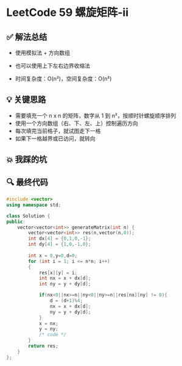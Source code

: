 # LeetCode 59 螺旋矩阵-ii

## ✅ 解法总结

- 使用模拟法 + 方向数组

- 也可以使用上下左右边界收缩法

- 时间复杂度：O(n²)，空间复杂度：O(n²)

## 💡 关键思路

- 需要填充一个 n x n 的矩阵，数字从 1 到 n²，按顺时针螺旋顺序排列
- 使用一个方向数组（右、下、左、上）控制遍历方向
- 每次填完当前格子，就试图走下一格
- 如果下一格越界或已访问，就转向 

## 💥 我踩的坑

## 🔍 最终代码

```cpp
#include <vector>
using namespace std;

class Solution {
public:
    vector<vector<int>> generateMatrix(int n) {
        vector<vector<int>> res(n,vector(n,0));
        int dx[4] = {0,1,0,-1};
        int dy[4] = {1,0,-1,0};
       
        int x = 0,y=0,d=0;
        for (int i = 1; i <= n*n; i++)
        {
            res[x][y] = i;
            int nx = x + dx[d];
            int ny = y + dy[d];

            if(nx<0||nx>=n||ny<0||ny>=n||res[nx][ny] != 0){
                d = (d+1)%4;
                nx = x + dx[d];
                ny = y + dy[d];
            }
            x = nx;
            y = ny;
            /* code */
        }
        return res;
    }
};
```
